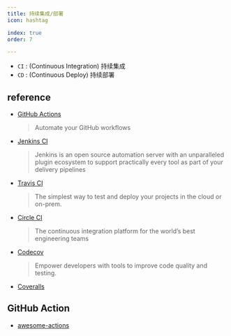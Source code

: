 ```yaml
---
title: 持续集成/部署
icon: hashtag

index: true
order: 7

---
```


- `CI` : (Continuous Integration) 持续集成
- `CD` : (Continuous Deploy) 持续部署

<!-- more -->

## reference

- [GitHub Actions](https://github.com/actions)
    > Automate your GitHub workflows
- [Jenkins CI](https://github.com/jenkinsci)
    > Jenkins is an open source automation server with an unparalleled plugin ecosystem to support practically every tool as part of your delivery pipelines
- [Travis CI](https://travis-ci.com)
    > The simplest way to test and deploy your projects in the cloud or on-prem.
- [Circle CI](https://circleci.com)
    > The continuous integration platform for the world’s best engineering teams
- [Codecov](https://github.com/codecov)
    > Empower developers with tools to improve code quality and testing.
- [Coveralls](https://coveralls.io)

## GitHub Action

- [awesome-actions](https://github.com/sdras/awesome-actions)